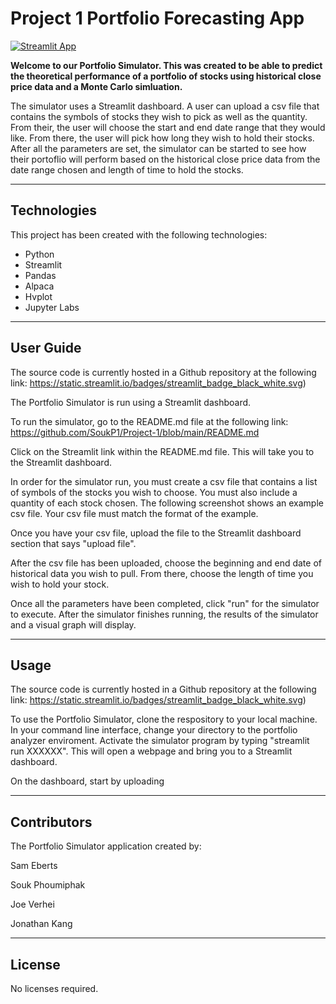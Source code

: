 # Project 1 Portfolio Forecasting App

[![Streamlit App](https://static.streamlit.io/badges/streamlit_badge_black_white.svg)](https://streamlit.io/) 

**Welcome to our Portfolio Simulator. This was created to be able to predict the theoretical performance
of a portfolio of stocks using historical close price data and a Monte Carlo simluation.**

The simulator uses a Streamlit dashboard. A user can upload a csv file that contains the symbols of stocks they wish to pick
as well as the quantity. From their, the user will choose the start and end date range that they would like. From there, the 
user will pick how long they wish to hold their stocks. After all the parameters are set, the simulator can be started to see 
how their portoflio will perform based on the historical close price data from the date range chosen and length of time to hold
the stocks.

---

## Technologies
This project has been created with the following technologies:
* Python
* Streamlit
* Pandas
* Alpaca
* Hvplot
* Jupyter Labs

---

## User Guide

The source code is currently hosted in a Github repository at the following link: 
https://static.streamlit.io/badges/streamlit_badge_black_white.svg)

The Portfolio Simulator is run using a Streamlit dashboard.

To run the simulator, go to the README.md file at the following link: https://github.com/SoukP1/Project-1/blob/main/README.md

Click on the Streamlit link within the README.md file. This will take you to the Streamlit dashboard.

In order for the simulator run, you must create a csv file that contains a list of symbols of the stocks you wish to choose.
You must also include a quantity of each stock chosen. The following screenshot shows an example csv file. Your csv file
must match the format of the example.

Once you have your csv file, upload the file to the Streamlit dashboard section that says "upload file".

After the csv file has been uploaded, choose the beginning and end date of historical data you wish to pull. From there, 
choose the length of time you wish to hold your stock.

Once all the parameters have been completed, click "run" for the simulator to execute. After the simulator finishes running,
the results of the simulator and a visual graph will display.


---

## Usage

The source code is currently hosted in a Github repository at the following link: 
https://static.streamlit.io/badges/streamlit_badge_black_white.svg)

To use the Portfolio Simulator, clone the respository to your local machine. In your command line interface, change your directory to the portfolio analyzer enviroment.
Activate the simulator program by typing "streamlit run XXXXXX". This will open a webpage and bring you to a Streamlit dashboard.

On the dashboard, start by uploading


---

## Contributors

The Portfolio Simulator application created by:

Sam Eberts 

Souk Phoumiphak 

Joe Verhei 

Jonathan Kang

---

## License

No licenses required.